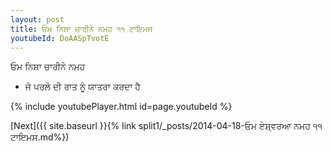 ```yaml
---
layout: post
title: ਓਮ ਨਿਸ਼ਾ ਚਾਰੀਨੇ ਨਮਹ ੧੧ ਟਾਇਮਸ
youtubeId: DoAASpTvotE
---
```

 
 
 ਓਮ ਨਿਸ਼ਾ ਚਾਰੀਨੇ ਨਮਹ  
 
 -  ਜੋ ਪਰਲੋ ਦੀ ਰਾਤ ਨੂੰ ਯਾਤਰਾ ਕਰਦਾ ਹੈ 
 
  
 
  
 
 
 
 
 
 


{% include youtubePlayer.html id=page.youtubeId %}
 
[Next]({{ site.baseurl }}{% link  split1/_posts/2014-04-18-ਓਮ ਏਸ਼੍ਵਰਆ ਨਮਹ ੧੧ ਟਾਇਮਸ.md%})
 
